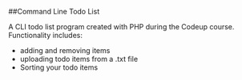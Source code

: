 ##Command Line Todo List

A CLI todo list program created with PHP during the Codeup course.
Functionality includes:
* adding and removing items
* uploading todo items from a .txt file
* Sorting your todo items